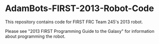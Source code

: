 AdamBots-FIRST-2013-Robot-Code
==============================
This repository contains code for FIRST FRC Team 245's 2013 robot.

Please see "2013 FIRST Programming Guide to the Galaxy" for information about programming the robot.